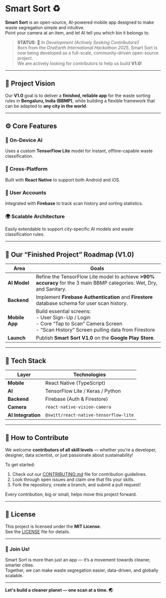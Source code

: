 # Smart Sort ♻️

**Smart Sort** is an open-source, AI-powered mobile app designed to make waste segregation simple and intuitive.  
Point your camera at an item, and let AI tell you which bin it belongs to.

> **STATUS:** 🚀 *In Development (Actively Seeking Contributors!)*  
> Born from the *OneEarth International Hackathon 2025*, Smart Sort is now being developed as a full-scale, community-driven open-source project.  
> We are actively looking for contributors to help us build **V1.0**!

---

## 🌱 Project Vision

Our **V1.0** goal is to deliver a **finished, reliable app** for the waste sorting rules in **Bengaluru, India (BBMP)**, while building a flexible framework that can be adapted to **any city in the world**.

---

## ⚙️ Core Features

### 🤖 On-Device AI  
Uses a custom **TensorFlow Lite** model for instant, offline-capable waste classification.

### 📱 Cross-Platform  
Built with **React Native** to support both Android and iOS.

### 👤 User Accounts  
Integrated with **Firebase** to track scan history and sorting statistics.

### 🌍 Scalable Architecture  
Easily extendable to support city-specific AI models and waste classification rules.

---

## 🚧 Our “Finished Project” Roadmap (V1.0)

| Area | Goals |
|------|-------|
| **AI Model** | Refine the TensorFlow Lite model to achieve **>90% accuracy** for the 3 main BBMP categories: Wet, Dry, and Sanitary. |
| **Backend** | Implement **Firebase Authentication** and **Firestore** database schema for user scan history. |
| **Mobile App** | Build essential screens:<br> - User Sign-Up / Login<br> - Core “Tap to Scan” Camera Screen<br> - “Scan History” Screen pulling data from Firestore |
| **Launch** | Publish **Smart Sort V1.0** on the **Google Play Store**. |

---

## 🧠 Tech Stack

| Layer | Technologies |
|--------|---------------|
| **Mobile** | React Native (TypeScript) |
| **AI** | TensorFlow Lite / Keras / Python |
| **Backend** | Firebase (Auth & Firestore) |
| **Camera** | `react-native-vision-camera` |
| **AI Integration** | `@switt/react-native-tensorflow-lite` |

---

## 🤝 How to Contribute

We welcome **contributors of all skill levels** — whether you’re a developer, designer, data scientist, or just passionate about sustainability!

To get started:
1. Check out our [CONTRIBUTING.md](./CONTRIBUTING.md) file for contribution guidelines.
2. Look through open issues and claim one that fits your skills.
3. Fork the repository, create a branch, and submit a pull request!

Every contribution, big or small, helps move this project forward.

---

## 📜 License

This project is licensed under the **MIT License**.  
See the [LICENSE](./LICENSE) file for details.

---

### 💚 Join Us!

Smart Sort is more than just an app — it’s a movement towards cleaner, smarter cities.  
Together, we can make waste segregation easier, data-driven, and globally scalable.

---

**Let's build a cleaner planet — one scan at a time. 🌏**
